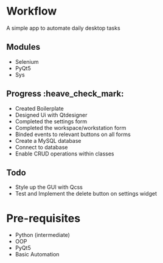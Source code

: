 # Workflow

A simple app to automate daily desktop tasks

## Modules

- Selenium
- PyQt5
- Sys

## Progress :heave_check_mark:

- Created Boilerplate
- Designed Ui with Qtdesigner 
- Completed the settings form
- Completed the workspace/workstation form
- Binded events to relevant buttons on all forms
- Create a MySQL database
- Connect to database
- Enable CRUD operations within classes

## Todo 

- Style up the GUI with Qcss
- Test and Implement the delete button on settings widget

# Pre-requisites

- Python (intermediate)
- OOP
- PyQt5
- Basic Automation